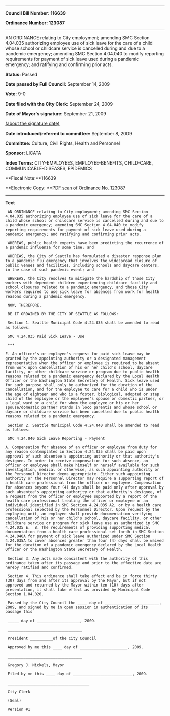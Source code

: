 

********

**Council Bill Number: 116639**
   
**Ordinance Number: 123087**
********

 AN ORDINANCE relating to City employment; amending SMC Section 4.04.035 authorizing employee use of sick leave for the care of a child whose school or childcare service is cancelled during and due to a pandemic emergency; amending SMC Section 4.04.040 to modify reporting requirements for payment of sick leave used during a pandemic emergency; and ratifying and confirming prior acts.

**Status:** Passed
   
**Date passed by Full Council:** September 14, 2009
   
**Vote:** 9-0
   
**Date filed with the City Clerk:** September 24, 2009
   
**Date of Mayor's signature:** September 21, 2009
   
[(about the signature date)](/~public/approvaldate.htm)
   
   
   
**Date introduced/referred to committee:** September 8, 2009
   
**Committee:** Culture, Civil Rights, Health and Personnel
   
**Sponsor:** LICATA
   
   
**Index Terms:** CITY-EMPLOYEES, EMPLOYEE-BENEFITS, CHILD-CARE, COMMUNICABLE-DISEASES, EPIDEMICS

**Fiscal Note:**116639

**Electronic Copy: **[PDF scan of Ordinance No. 123087](/~archives/Ordinances/Ord_123087.pdf)

********

**Text**
   
```
 AN ORDINANCE relating to City employment; amending SMC Section 4.04.035 authorizing employee use of sick leave for the care of a child whose school or childcare service is cancelled during and due to a pandemic emergency; amending SMC Section 4.04.040 to modify reporting requirements for payment of sick leave used during a pandemic emergency; and ratifying and confirming prior acts.

 WHEREAS, public health experts have been predicting the recurrence of a pandemic influenza for some time; and

 WHEREAS, the City of Seattle has formulated a disaster response plan to a pandemic flu emergency that involves the widespread closure of public venues and facilities, including schools and daycare centers, in the case of such pandemic event; and

 WHEREAS, the City resolves to mitigate the hardship of those City workers with dependent children experiencing childcare facility and school closures related to a pandemic emergency, and those City workers required to use sick leave for absences from work for health reasons during a pandemic emergency.

 NOW, THEREFORE,

 BE IT ORDAINED BY THE CITY OF SEATTLE AS FOLLOWS:

 Section 1. Seattle Municipal Code 4.24.035 shall be amended to read as follows:

 SMC 4.24.035 Paid Sick Leave - Use

 ***

E. An officer's or employee's request for paid sick leave may be granted by the appointing authority or a designated management representative when the officer or employee is required to be absent from work upon cancellation of his or her child's school, daycare facility, or other childcare service or program due to public health reasons related to a pandemic emergency declared by the Local Health Officer or the Washington State Secretary of Health. Sick leave used for such purpose shall only be authorized for the duration of the cancellation, and for the employee to care for a child who is under the age of eighteen and who is a foster, biological, adopted or step child of the employee or the employee's spouse or domestic partner, or a legal ward or a child for whom the employee or his or her spouse/domestic partner stands in loco parentis and whose school or daycare or childcare service has been cancelled due to public health reasons related to a pandemic emergency.

 Section 2. Seattle Municipal Code 4.24.040 shall be amended to read as follows:

 SMC 4.24.040 Sick Leave Reporting - Payment

A. Compensation for absence of an officer or employee from duty for any reason contemplated in Section 4.24.035 shall be paid upon approval of such absentee's appointing authority or that authority's designee. In order to receive compensation for such absence, an officer or employee shall make himself or herself available for such investigation, medical or otherwise, as such appointing authority or the Personnel Director deems appropriate. Either such appointing authority or the Personnel Director may require a supporting report of a health care professional from the officer or employee. Compensation for absences beyond four (4) days shall be paid only after approval by such absentee's appointing authority or that authority's designee, of a request from the officer or employee supported by a report of the health care professional treating the officer or employee or an individual identified in SMC Section 4.24.035 A2, or by a health care professional selected by the Personnel Director. Upon request by the employing unit, an employee shall provide documentation verifying cancellation of his or her child's school, daycare facility, or other childcare service or program for sick leave use as authorized in SMC 4.24.035 E.  B. The requirements of providing supporting medical documentation from a health care professional set forth in SMC Section 4.24.040A for payment of sick leave authorized under SMC Section 4.24.035A to cover absences greater than four (4) days shall be waived for the duration of a pandemic emergency declared by the Local Health Officer or the Washington State Secretary of Health.

 Section 3. Any acts made consistent with the authority of this ordinance taken after its passage and prior to the effective date are hereby ratified and confirmed.

 Section 4. This ordinance shall take effect and be in force thirty (30) days from and after its approval by the Mayor, but if not approved and returned by the Mayor within ten (10) days after presentation, it shall take effect as provided by Municipal Code Section 1.04.020.

 Passed by the City Council the ____ day of ________________________, 2009, and signed by me in open session in authentication of its passage this

 _____ day of ___________________, 2009.

 _________________________________

 President __________of the City Council

 Approved by me this ____ day of _____________________, 2009.

 _________________________________

 Gregory J. Nickels, Mayor

 Filed by me this ____ day of __________________________, 2009.

 ____________________________________

 City Clerk

 (Seal)

 Version #1

```
